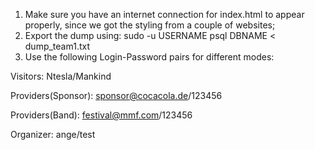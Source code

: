 1) Make sure you have an internet connection for index.html to appear properly, since we got the styling from a couple of websites;
2) Export the dump using: sudo -u USERNAME psql DBNAME < dump_team1.txt
3) Use the following Login-Password pairs for different modes:

Visitors: Ntesla/Mankind

Providers(Sponsor): sponsor@cocacola.de/123456

Providers(Band): festival@mmf.com/123456

Organizer: ange/test